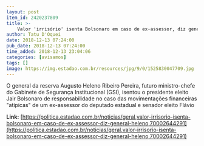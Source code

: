 ```yaml
---
layout: post
item_id: 2420237809
title: >-
    Valor 'irrisório' isenta Bolsonaro em caso de ex-assessor, diz general Heleno
author: Tatu D'Oquei
date: 2018-12-13 07:24:00
pub_date: 2018-12-13 07:24:00
time_added: 2018-12-13 23:04:06
categories: [avisamos]
tags: []
image: https://img.estadao.com.br/resources/jpg/9/0/1525830047709.jpg
---
```


O general da reserva Augusto Heleno Ribeiro Pereira, futuro ministro-chefe do Gabinete de Segurança Institucional (GSI), isentou o presidente eleito Jair Bolsonaro de responsabilidade no caso das movimentações financeiras "atípicas" de um ex-assessor do deputado estadual e senador eleito Flávio

**Link:** [https://politica.estadao.com.br/noticias/geral,valor-irrisorio-isenta-bolsonaro-em-caso-de-ex-assessor-diz-general-heleno,70002644291](https://politica.estadao.com.br/noticias/geral,valor-irrisorio-isenta-bolsonaro-em-caso-de-ex-assessor-diz-general-heleno,70002644291)

